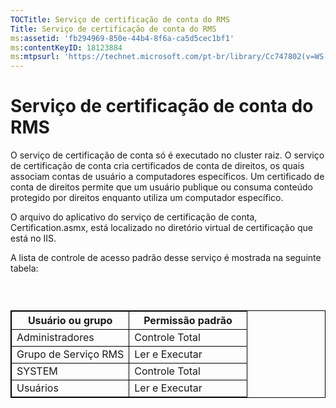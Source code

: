 ```yaml
---
TOCTitle: Serviço de certificação de conta do RMS
Title: Serviço de certificação de conta do RMS
ms:assetid: 'fb294969-850e-44b4-8f6a-ca5d5cec1bf1'
ms:contentKeyID: 18123884
ms:mtpsurl: 'https://technet.microsoft.com/pt-br/library/Cc747802(v=WS.10)'
---
```


Serviço de certificação de conta do RMS
=======================================

O serviço de certificação de conta só é executado no cluster raiz. O serviço de certificação de conta cria certificados de conta de direitos, os quais associam contas de usuário a computadores específicos. Um certificado de conta de direitos permite que um usuário publique ou consuma conteúdo protegido por direitos enquanto utiliza um computador específico.

O arquivo do aplicativo do serviço de certificação de conta, Certification.asmx, está localizado no diretório virtual de certificação que está no IIS.

A lista de controle de acesso padrão desse serviço é mostrada na seguinte tabela:

###  

 
<table style="border:1px solid black;">
<colgroup>
<col width="50%" />
<col width="50%" />
</colgroup>
<thead>
<tr class="header">
<th style="border:1px solid black;" >Usuário ou grupo</th>
<th style="border:1px solid black;" >Permissão padrão</th>
</tr>
</thead>
<tbody>
<tr class="odd">
<td style="border:1px solid black;">Administradores</td>
<td style="border:1px solid black;">Controle Total</td>
</tr>
<tr class="even">
<td style="border:1px solid black;">Grupo de Serviço RMS</td>
<td style="border:1px solid black;">Ler e Executar</td>
</tr>
<tr class="odd">
<td style="border:1px solid black;">SYSTEM</td>
<td style="border:1px solid black;">Controle Total</td>
</tr>
<tr class="even">
<td style="border:1px solid black;">Usuários</td>
<td style="border:1px solid black;">Ler e Executar</td>
</tr>
</tbody>
</table>
